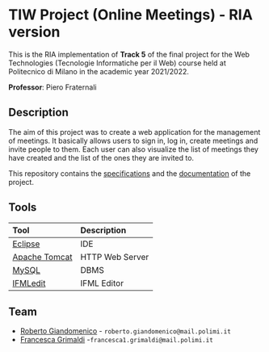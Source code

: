 # TIW Project (Online Meetings) - RIA version
This is the RIA implementation of **Track 5** of the final project for the Web Technologies (Tecnologie Informatiche per il Web) course held at Politecnico di Milano in the academic year 2021/2022.

**Professor**: Piero Fraternali

## Description
The aim of this project was to create a web application for the management of meetings. It basically allows users to sign in, log in, create meetings and invite people to them. Each user can also visualize the list of meetings they have created and the list of the ones they are invited to.

This repository contains the [specifications](https://github.com/FrancescaGrimaldi/TIWProjectRIA-2022/blob/main/TIWProjectRIA-2022/documentation/requirements.pdf) and the [documentation](https://github.com/FrancescaGrimaldi/TIWProjectRIA-2022/blob/main/TIWProjectRIA-2022/documentation/documentation.pdf) of the project.

## Tools
| Tool                                                     | Description           |
|:---------------------------------------------------------|:----------------------|
| [Eclipse](https://www.eclipse.org/)                      | IDE                   |
| [Apache Tomcat](https://tomcat.apache.org/)              | HTTP Web Server       |
| [MySQL](https://www.mysql.com/)                          | DBMS                  |
| [IFMLedit](https://editor.ifmledit.org/)                 | IFML Editor           |

## Team
- [Roberto Giandomenico](https://github.com/robertogiandomenico) - `roberto.giandomenico@mail.polimi.it`
- [Francesca Grimaldi](https://github.com/FrancescaGrimaldi) -`francesca1.grimaldi@mail.polimi.it`
